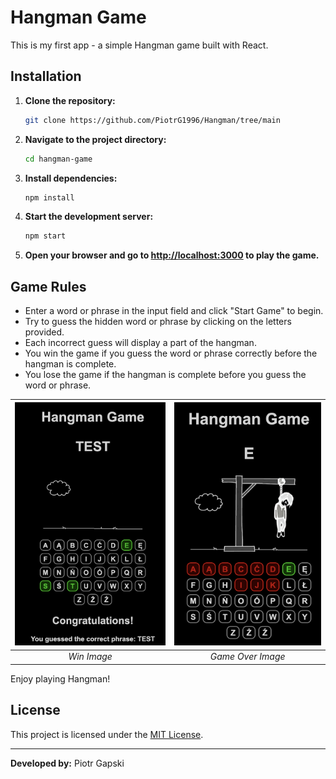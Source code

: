 # Hangman Game

This is my first app - a simple Hangman game built with React.

## Installation

1. **Clone the repository:**

    ```bash
    git clone https://github.com/PiotrG1996/Hangman/tree/main
    ```

2. **Navigate to the project directory:**

    ```bash
    cd hangman-game
    ```

3. **Install dependencies:**

    ```bash
    npm install
    ```

4. **Start the development server:**

    ```bash
    npm start
    ```

5. **Open your browser and go to [http://localhost:3000](http://localhost:3000) to play the game.**

## Game Rules

- Enter a word or phrase in the input field and click "Start Game" to begin.
- Try to guess the hidden word or phrase by clicking on the letters provided.
- Each incorrect guess will display a part of the hangman.
- You win the game if you guess the word or phrase correctly before the hangman is complete.
- You lose the game if the hangman is complete before you guess the word or phrase.

| ![Win Image](win.png) | ![Game Over Image](gameover.png) |
|:---:|:---:|
| *Win Image* | *Game Over Image* |


Enjoy playing Hangman!

## License

This project is licensed under the [MIT License](LICENSE).

---

**Developed by:** Piotr Gapski
